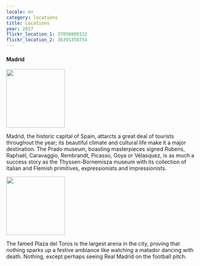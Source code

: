 ```yaml
---
locale: en
category: locations
title: Locations
year: 2017
flickr_location_1: 37056809332
flickr_location_2: 36391358754
---
```



#### Madrid

<div class="nk-post-text mt-0">
    <img style="height: 155px;" class="float-left mt-0" src="{% flickr_image page.flickr_location_1 %}" alt="">
        <p class="text-white">
Madrid, the historic capital of Spain, attarcts a great deal of tourists throughout the year;
its beautiful climate and cultural life make it a major destination. The Prado museum, boasting
masterpieces signed Rubens, Raphaël, Caravaggio, Rembrandt, Picasso, Goya or Vélasquez, is as
much a success story as the Thyssen-Bornemisza museum with its collection of Italian and
Flemish primitives, expressionists and impressionists.
</p>
</div>

<div class="nk-post-text mt-0">
    <img style="height: 155px;" class="float-right mt-0" src="{% flickr_image page.flickr_location_2 %}" alt="">
        <p class="text-white">
The famed Plaza del Toros is the largest arena in the city,
proving that nothing sparks up a festive ambiance like watching
a matador dancing with death. Nothing, except perhaps seeing
Real Madrid on the football pitch.
</p>
</div>




